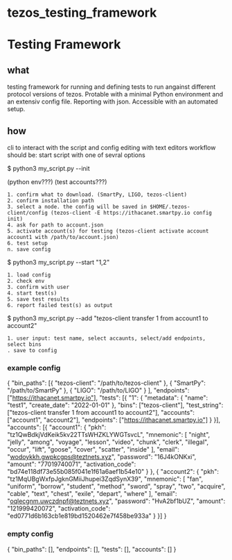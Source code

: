 # tezos_testing_framework



# Testing Framework

## what
testing framework for running and defining tests to run angainst different protocol versions of tezos.
Protable with a minimal Python environment and an extensiv config file.
Reporting with json.
Accessible with an automated setup.


## how
cli to interact with the script and config editing with text editors
workflow should be: start script with one of sevral options

$ python3 my_script.py --init

 (python env???)
 (test accounts???)

    1. confirm what to download. (SmartPy, LIGO, tezos-client)
    2. confirm installation path
    3. select a node. the config will be saved in $HOME/.tezos-client/config (tezos-client -E https://ithacanet.smartpy.io config init)
    4. ask for path to account.json
    5. activate account(s) for testing (tezos-client activate account account1 with /path/to/account.json)
    6. test setup
    n. save config
    
    

    
$ python3 my_script.py --start "1,2"

    1. load config
    2. check env
    3. confirm with user
    4. start test(s)
    5. save test results
    6. report failed test(s) as output
    
$ python3 my_script.py --add "tezos-client transfer 1 from account1 to account2"

    1. user input: test name, select accaunts, select/add endpoints, select bins
    . save to config

### example config

{
	"bin_paths": [{
			"tezos-client": "/path/to/tezos-client"
		},
		{
			"SmartPy": "/path/to/SmartPy"
		},
		{
			"LIGO": "/path/to/LIGO"
		}
	],
	"endpoints": ["https://ithacanet.smartpy.io"],
	"tests": [{
		"1": {
			"metadata": {
				"name": "test1",
				"create_date": "2022-01-01"
			},
			"bins": ["tezos-client"],
			"test_string": ["tezos-client transfer 1 from account1 to account2"],
			"accounts": ["account1", "account2"],
			"endpoints": ["https://ithacanet.smartpy.io"]
		}
	}],
	"accounts": [{
		"account1": {
			"pkh": "tz1QwBdkjVdKeik5kv22TTsWHZKLYWGTsvcL",
			"mnemonic": [
				"night",
				"jelly",
				"among",
				"voyage",
				"lesson",
				"video",
				"chunk",
				"clerk",
				"illegal",
				"occur",
				"lift",
				"goose",
				"cover",
				"scatter",
				"inside"
			],
			"email": "wodoykkh.gwpkcgps@teztnets.xyz",
			"password": "16J4kONKxi",
			"amount": "77019740071",
			"activation_code": "bd74e118df73e55b085f041e1f61a6aef1b54e10"
		}
	}, {
		"account2": {
			"pkh": "tz1MqUBgWxfpJgknGMiiJhupei3ZqdSynX39",
			"mnemonic": [
				"fan",
				"uniform",
				"borrow",
				"student",
				"method",
				"sword",
				"spray",
				"two",
				"acquire",
				"cable",
				"text",
				"chest",
				"exile",
				"depart",
				"where"
			],
			"email": "oqlecgnm.uwczdnpf@teztnets.xyz",
			"password": "HvA2bf1bUZ",
			"amount": "121999420072",
			"activation_code": "ed0771d6b163cb1e819bd1520462e7f458be933a"
		}
	}]
}


### empty config
{
    "bin_paths": [],
    "endpoints": [],
    "tests": [],
    "accounts": []
}

